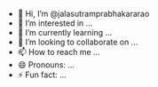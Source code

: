 - 👋 Hi, I’m @jalasutramprabhakararao
- 👀 I’m interested in ...
- 🌱 I’m currently learning ...
- 💞️ I’m looking to collaborate on ...
- 📫 How to reach me ...
- 😄 Pronouns: ...
- ⚡ Fun fact: ...

<!---
jalasutramprabhakararao/jalasutramprabhakararao is a ✨ special ✨ repository because its `README.md` (this file) appears on your GitHub profile.
You can click the Preview link to take a look at your changes.
--->
